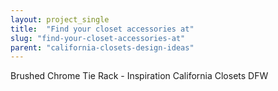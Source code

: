 ```yaml
---
layout: project_single
title:  "Find your closet accessories at"
slug: "find-your-closet-accessories-at"
parent: "california-closets-design-ideas"
---
```

Brushed Chrome Tie Rack - Inspiration California Closets DFW